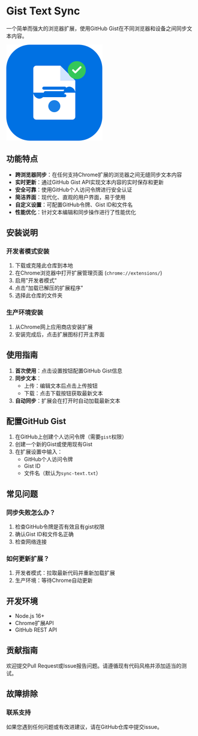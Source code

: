 # Gist Text Sync

一个简单而强大的浏览器扩展，使用GitHub Gist在不同浏览器和设备之间同步文本内容。

![Gist Text Sync Logo](icons/gist-text-sync-icon.svg)

## 功能特点

- **跨浏览器同步**：在任何支持Chrome扩展的浏览器之间无缝同步文本内容
- **实时更新**：通过GitHub Gist API实现文本内容的实时保存和更新
- **安全可靠**：使用GitHub个人访问令牌进行安全认证
- **简洁界面**：现代化、直观的用户界面，易于使用
- **自定义设置**：可配置GitHub令牌、Gist ID和文件名
- **性能优化**：针对文本编辑和同步操作进行了性能优化

## 安装说明

### 开发者模式安装

1. 下载或克隆此仓库到本地
2. 在Chrome浏览器中打开扩展管理页面 (`chrome://extensions/`)
3. 启用"开发者模式"
4. 点击"加载已解压的扩展程序"
5. 选择此仓库的文件夹

### 生产环境安装

1. 从Chrome网上应用商店安装扩展
2. 安装完成后，点击扩展图标打开主界面

## 使用指南

1. **首次使用**：点击设置按钮配置GitHub Gist信息
2. **同步文本**：
   - 上传：编辑文本后点击上传按钮
   - 下载：点击下载按钮获取最新文本
3. **自动同步**：扩展会在打开时自动加载最新文本

## 配置GitHub Gist

1. 在GitHub上创建个人访问令牌（需要`gist`权限）
2. 创建一个新的Gist或使用现有Gist
3. 在扩展设置中输入：
   - GitHub个人访问令牌
   - Gist ID
   - 文件名（默认为`sync-text.txt`）

## 常见问题

### 同步失败怎么办？

1. 检查GitHub令牌是否有效且有gist权限
2. 确认Gist ID和文件名正确
3. 检查网络连接

### 如何更新扩展？

1. 开发者模式：拉取最新代码并重新加载扩展
2. 生产环境：等待Chrome自动更新

## 开发环境

- Node.js 16+
- Chrome扩展API
- GitHub REST API

## 贡献指南

欢迎提交Pull Request或Issue报告问题。请遵循现有代码风格并添加适当的测试。

## 故障排除

### 联系支持

如果您遇到任何问题或有改进建议，请在GitHub仓库中提交issue。

